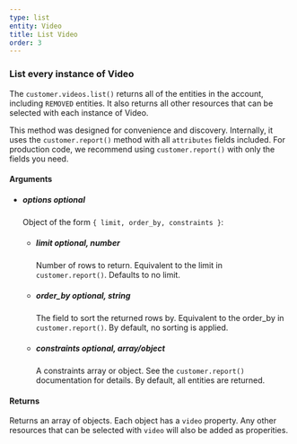 ```yaml
---
type: list
entity: Video 
title: List Video 
order: 3
---
```


### List every instance of Video 


The `customer.videos.list()` returns all of the entities in the account, including `REMOVED` entities. It also returns all other resources that can be selected with each instance of Video.

This method was designed for convenience and discovery. Internally, it uses the `customer.report()` method with all `attributes` fields included. For production code, we recommend using `customer.report()` with only the fields you need.


#### Arguments

-   ##### options _optional_
    Object of the form `{ limit, order_by, constraints }`:
    -   ##### limit _optional, number_
        Number of rows to return. Equivalent to the limit in `customer.report()`. Defaults to no limit.
    -   ##### order_by _optional, string_
        The field to sort the returned rows by. Equivalent to the order_by in `customer.report()`. By default, no sorting is applied.
    -   ##### constraints _optional, array/object_
        A constraints array or object. See the `customer.report()` documentation for details. By default, all entities are returned.


#### Returns

Returns an array of objects.
Each object has a `video` property. Any other resources that can be selected with `video` will also be added as properities.
